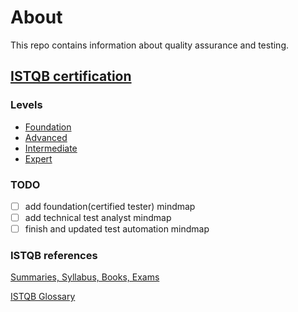 # About

This repo contains information about quality assurance and testing.

## [ISTQB certification](http://www.istqb.org)


### Levels
- [Foundation](istqb/foundation)
- [Advanced](istqb/advanced)
- [Intermediate](istqb/intermediate)
- [Expert](istqb/expert)

### TODO
- [ ] add foundation(certified tester) mindmap
- [ ] add technical test analyst mindmap
- [ ] finish and updated test automation mindmap

### ISTQB references

[Summaries, Syllabus, Books, Exams](http://www.istqb.org/downloads.html)

[ISTQB Glossary](http://astqb.org/glossary/)
